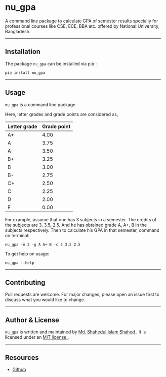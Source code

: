 # nu_gpa

A command line package to calculate GPA of semester results specially for professional courses like CSE, ECE, BBA etc. offered by National University, Bangladesh.

---

## Installation
The package `nu_gpa` can be installed via pip :

`pip install nu_gpa`

---

## Usage
`nu_gpa` is a command line package.

Here, letter grades and grade points are considered as,

| Letter grade | Grade point |
|-----|-----|
| A+ | 4.00 |
| A |3.75 |
| A- | 3.50 |
| B+ | 3.25 |
| B | 3.00 |
| B- | 2.75 |
| C+ | 2.50 |
| C | 2.25 |
| D | 2.00 |
| F | 0.00 |

For example, assume that one has 3 subjects in a semester.
The credits of the subjects are 3, 3.5, 2.5.
And he has obtained grade A, A+, B in the subjects respectively.
Then to calculate his GPA in that semester, command on terminal:

`nu_gpa -n 3 -g A A+ B -c 3 3.5 2.5`

To get help on usage:

`nu_gpa --help`

---

## Contributing

Pull requests are welcome. For major changes, please open an issue first to discuss what you would like to change.

---

## Author & License
`nu_gpa` is written and maintained by [ Md. Shahedul Islam Shahed ]( https://www.linkedin.com/in/shahed777/ "shahed.shd777@gmail.com" ).
It is licensed under an [ MIT license ]( https://choosealicense.com/licenses/mit/ ).

---

## Resources
* [ Github ]( https://github.com/shahed-shd/nu_gpa )